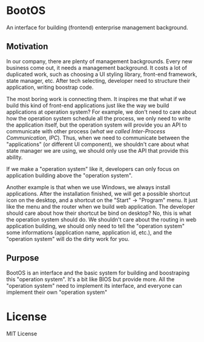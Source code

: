 # BootOS

An interface for building (frontend) enterprise management background.

## Motivation

In our company, there are plenty of management backgrounds. Every new business come out, it needs a management background. It costs a lot of duplicated work, such as choosing a UI styling library, front-end framework, state manager, etc. After tech selecting, developer need to structure their application, writing boostrap code.

The most boring work is connecting them. It inspires me that what if we build this kind of front-end applications just like the way we build applications at operation system? For example, we don't need to care about how the operation system schedule all the process, we only need to write the application itself, but the operation system will provide you an API to communicate with other process (*what we called Inter-Process Communication, IPC*). Thus, when we need to communicate between the "applications" (or different UI component), we shouldn't care about what state manager we are using, we should only use the API that provide this ability. 

If we make a "operation system" like it, developers can only focus on application building above the "operation system".

Another example is that when we use Windows, we always install applications. After the installation finished, we will get a possible shortcut icon on the desktop, and a shortcut on the "Start" -> "Program" menu. It just like the menu and the router when we build web application. The developer should care about how their shortcut be bind on desktop? No, this is what the operation system should do. We shouldn't care about the routing in web application building, we should only need to tell the "operation system" some informations (application name, application id, etc.), and the "operation system" will do the dirty work for you.

## Purpose

BootOS is an interface and the basic system for building and boostraping this "operation system". It's a bit like BIOS but provide more. All the "operation system" need to implement its interface, and everyone can implement their own "operation system"

# License

MIT License
